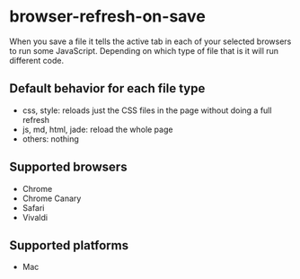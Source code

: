 # browser-refresh-on-save

When you save a file it tells the active tab in each of your selected browsers to run some JavaScript. Depending on which type of file that is it will run different code.

## Default behavior for each file type

- css, style: reloads just the CSS files in the page without doing a full refresh
- js, md, html, jade: reload the whole page
- others: nothing

## Supported browsers

- Chrome
- Chrome Canary
- Safari
- Vivaldi

## Supported platforms

- Mac
